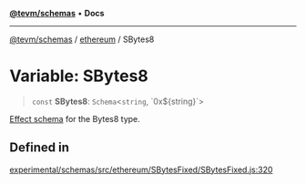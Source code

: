 [**@tevm/schemas**](../../README.md) • **Docs**

***

[@tevm/schemas](../../modules.md) / [ethereum](../README.md) / SBytes8

# Variable: SBytes8

> `const` **SBytes8**: `Schema`\<`string`, \`0x$\{string\}\`\>

[Effect schema](https://github.com/Effect-TS/schema) for the Bytes8 type.

## Defined in

[experimental/schemas/src/ethereum/SBytesFixed/SBytesFixed.js:320](https://github.com/qbzzt/tevm-monorepo/blob/main/experimental/schemas/src/ethereum/SBytesFixed/SBytesFixed.js#L320)
